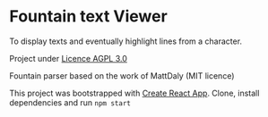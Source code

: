 # Fountain text Viewer

To display texts and eventually highlight lines from a character.

Project under [Licence AGPL 3.0](https://www.gnu.org/licenses/agpl-3.0.txt)

Fountain parser based on the work of MattDaly (MIT licence)

This project was bootstrapped with [Create React App](https://github.com/facebook/create-react-app). Clone, install dependencies and run `npm start`
